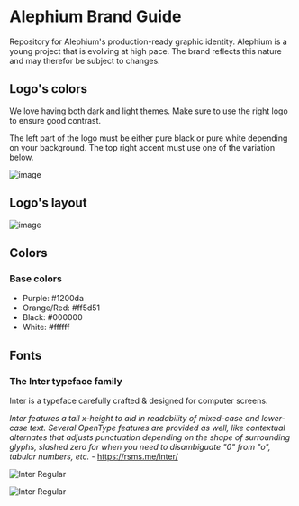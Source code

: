 # Alephium Brand Guide
Repository for Alephium's production-ready graphic identity. Alephium is a young project that is evolving at high pace. The brand reflects this nature and may therefor be subject to changes.

## Logo's colors

We love having both dark and light themes. Make sure to use the right logo to ensure good contrast.

The left part of the logo must be either pure black or pure white depending on your background. The top right accent must use one of the variation below.

![image](https://user-images.githubusercontent.com/3484593/153619941-3239b962-e0de-4676-a584-1f8b46ee7c50.png)


## Logo's layout

![image](https://user-images.githubusercontent.com/3484593/153619901-d8dca6b7-81a5-4d70-8b24-e0cf814dadab.png)



## Colors
### Base colors
- Purple: #1200da
- Orange/Red: #ff5d51
- Black: #000000
- White: #ffffff

## Fonts

### The Inter typeface family
Inter is a typeface carefully crafted & designed for computer screens.

_Inter features a tall x-height to aid in readability of mixed-case and lower-case text. Several OpenType features are provided as well, like contextual alternates that adjusts punctuation depending on the shape of surrounding glyphs, slashed zero for when you need to disambiguate "0" from "o", tabular numbers, etc._ - https://rsms.me/inter/ 

![Inter Regular](https://rsms.me/inter/samples/img/a-z-regular.svg "Inter Bold")

![Inter Regular](https://rsms.me/inter/samples/img/lineup-bold-black.svg  "Inter Bold")

